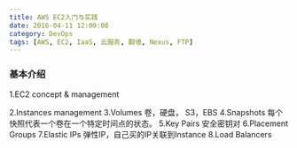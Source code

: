 ```yaml
---
title: AWS EC2入门与实践
date: 2016-04-11 12:00:08
category: DevOps
tags: [AWS, EC2, IaaS, 云服务, 翻墙, Nexus, FTP]
---
```


### 基本介绍

<!-- more -->

1.EC2 concept & management


2.Instances management
3.Volumes 卷，硬盘， S3，EBS
4.Snapshots 每个快照代表一个卷在一个特定时间点的状态。
5.Key Pairs 安全密钥对
6.Placement Groups
7.Elastic IPs 弹性IP，自己买的IP关联到Instance
8.Load Balancers
